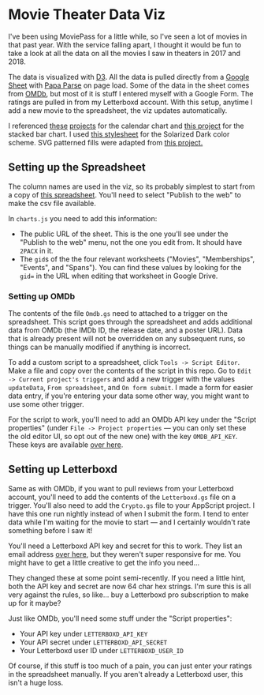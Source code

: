 # Movie Theater Data Viz

I've been using MoviePass for a little while, so I've seen a lot of movies in that past year. With the service falling apart, I thought it would be fun to take a look at all the data on all the movies I saw in theaters in 2017 and 2018.

The data is visualized with [D3](https://d3js.org/). All the data is pulled directly from a [Google Sheet](https://docs.google.com/spreadsheets/d/1Ex4A6yFXT0QUCWTioNcop896I6CWirV6ZZ3-H6UPvig/edit?usp=sharing) with [Papa Parse](https://www.papaparse.com/) on page load. Some of the data in the sheet comes from [OMDb](http://www.omdbapi.com/), but most of it is stuff I entered myself with a Google Form. The ratings are pulled in from my Letterboxd account. With this setup, anytime I add a new movie to the spreadsheet, the viz updates automatically.

I referenced [these](https://bl.ocks.org/mbostock/4063318) [projects](https://bl.ocks.org/micahstubbs/89c6bd879d64aa511372064c6cf85711) for the calendar chart and [this project](https://bl.ocks.org/DimsumPanda/689368252f55179e12185e13c5ed1fee) for the stacked bar chart. I used [this stylesheet](http://thomasf.github.io/solarized-css/) for the Solarized Dark color scheme. SVG patterned fills were adapted from [this project.](https://github.com/iros/patternfills)

## Setting up the Spreadsheet

The column names are used in the viz, so its probably simplest to start from a copy of [this spreadsheet](https://docs.google.com/spreadsheets/d/1Ex4A6yFXT0QUCWTioNcop896I6CWirV6ZZ3-H6UPvig/edit?usp=sharing). You'll need to select "Publish to the web" to make the csv file available.

In `charts.js` you need to add this information:
- The public URL of the sheet. This is the one you'll see under the "Publish to the web" menu, not the one you edit from. It should have `2PACX` in it.
- The `gid`s of the the four relevant worksheets ("Movies", "Memberships", "Events", and "Spans"). You can find these values by looking for the `gid=` in the URL when editing that worksheet in Google Drive.

### Setting up OMDb

The contents of the file `Omdb.gs` need to attached to a trigger on the spreadsheet. This script goes through the spreadsheet and adds additional data from OMDb (the IMDb ID, the release date, and a poster URL). Data that is already present will not be overridden on any subsequent runs, so things can be manually modified if anything is incorrect.

To add a custom script to a spreadsheet, click `Tools -> Script Editor`. Make a file and copy over the contents of the script in this repo. Go to `Edit -> Current project's triggers` and add a new trigger with the values `updateData`, `From spreadsheet`, and `On form submit`. I made a form for easier data entry, if you're entering your data some other way, you might want to use some other trigger.

For the script to work, you'll need to add an OMDb API key under the "Script properties" (under `File -> Project properties` — you can only set these the old editor UI, so opt out of the new one) with the key `OMDB_API_KEY`. These keys are available [over here](http://www.omdbapi.com/apikey.aspx).

## Setting up Letterboxd

Same as with OMDb, if you want to pull reviews from your Letterboxd account, you'll need to add the contents of the `Letterboxd.gs` file on a trigger. You'll also need to add the `Crypto.gs` file to your AppScript project. I have this one run nightly instead of when I submit the form. I tend to enter data while I'm waiting for the movie to start — and I certainly wouldn't rate something before I saw it!

You'll need a Letterboxd API key and secret for this to work. They list an email address [over here](https://letterboxd.com/api-beta/), but they weren't super responsive for me. You might have to get a little creative to get the info you need...

They changed these at some point semi-recently. If you need a little hint, both the API key and secret are now 64 char hex strings. I'm sure this is all very against the rules, so like... buy a Letterboxd pro subscription to make up for it maybe?

Just like OMDb, you'll need some stuff under the "Script properties":
- Your API key under `LETTERBOXD_API_KEY`
- Your API secret under `LETTERBOXD_API_SECRET`
- Your Letterboxd user ID under `LETTERBOXD_USER_ID`

Of course, if this stuff is too much of a pain, you can just enter your ratings in the spreadsheet manually. If you aren't already a Letterboxd user, this isn't a huge loss.
